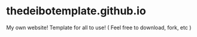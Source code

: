 # thedeibotemplate.github.io
My own website! Template for all to use! ( Feel free to download, fork, etc ) 
